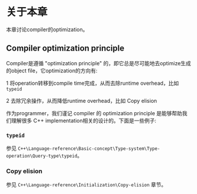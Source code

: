# 关于本章

本章讨论compiler的optimization。

## Compiler optimization principle

Compiler是遵循 "optimization principle" 的，即它总是尽可能地去optimize生成的object file，它optimization的方向有:

1 将operation转移到compile time完成，从而去除runtime overhead，比如 `typeid`

2 去除冗余操作，从而降低runtime overhead，比如 Copy elision

作为programmer，我们谨记 compiler 的 optimization principle 是能够帮助我们理解很多 C++ implementation相关的设计的。下面是一些例子:

### `typeid`

参见 `C++\Language-reference\Basic-concept\Type-system\Type-operation\Query-type\typeid`。



### Copy elision

参见 `C++\Language-reference\Initialization\Copy-elision` 章节。